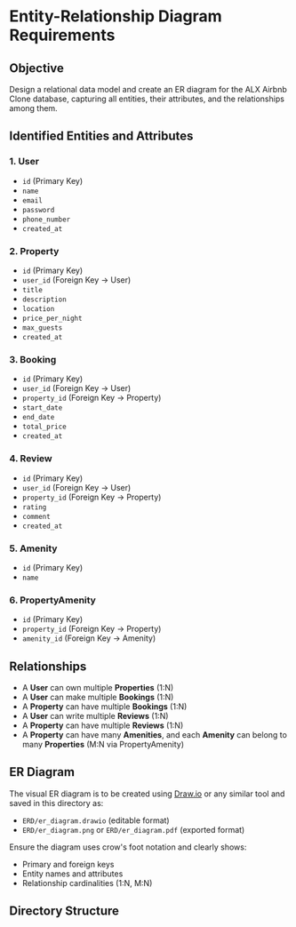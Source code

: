 # Entity-Relationship Diagram Requirements

## Objective

Design a relational data model and create an ER diagram for the ALX Airbnb Clone database, capturing all entities, their attributes, and the relationships among them.

## Identified Entities and Attributes

### 1. User
- `id` (Primary Key)
- `name`
- `email`
- `password`
- `phone_number`
- `created_at`

### 2. Property
- `id` (Primary Key)
- `user_id` (Foreign Key → User)
- `title`
- `description`
- `location`
- `price_per_night`
- `max_guests`
- `created_at`

### 3. Booking
- `id` (Primary Key)
- `user_id` (Foreign Key → User)
- `property_id` (Foreign Key → Property)
- `start_date`
- `end_date`
- `total_price`
- `created_at`

### 4. Review
- `id` (Primary Key)
- `user_id` (Foreign Key → User)
- `property_id` (Foreign Key → Property)
- `rating`
- `comment`
- `created_at`

### 5. Amenity
- `id` (Primary Key)
- `name`

### 6. PropertyAmenity
- `id` (Primary Key)
- `property_id` (Foreign Key → Property)
- `amenity_id` (Foreign Key → Amenity)

## Relationships

- A **User** can own multiple **Properties** (1:N)
- A **User** can make multiple **Bookings** (1:N)
- A **Property** can have multiple **Bookings** (1:N)
- A **User** can write multiple **Reviews** (1:N)
- A **Property** can have multiple **Reviews** (1:N)
- A **Property** can have many **Amenities**, and each **Amenity** can belong to many **Properties** (M:N via PropertyAmenity)

## ER Diagram

The visual ER diagram is to be created using [Draw.io](https://draw.io) or any similar tool and saved in this directory as:

- `ERD/er_diagram.drawio` (editable format)
- `ERD/er_diagram.png` or `ERD/er_diagram.pdf` (exported format)

Ensure the diagram uses crow's foot notation and clearly shows:
- Primary and foreign keys
- Entity names and attributes
- Relationship cardinalities (1:N, M:N)

## Directory Structure

